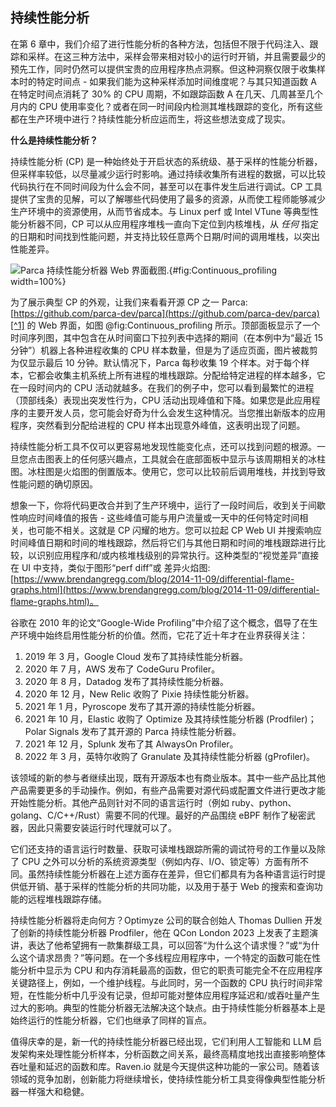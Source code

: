 ## 持续性能分析

在第 6 章中，我们介绍了进行性能分析的各种方法，包括但不限于代码注入、跟踪和采样。在这三种方法中，采样会带来相对较小的运行时开销，并且需要最少的预先工作，同时仍然可以提供宝贵的应用程序热点洞察。但这种洞察仅限于收集样本时的特定时间点 - 如果我们能为这种采样添加时间维度呢？与其只知道函数 A 在特定时间点消耗了 30% 的 CPU 周期，不如跟踪函数 A 在几天、几周甚至几个月内的 CPU 使用率变化？或者在同一时间段内检测其堆栈跟踪的变化，所有这些都在生产环境中进行？持续性能分析应运而生，将这些想法变成了现实。

**什么是持续性能分析？**

持续性能分析 (CP) 是一种始终处于开启状态的系统级、基于采样的性能分析器，但采样率较低，以尽量减少运行时影响。通过持续收集所有进程的数据，可以比较代码执行在不同时间段为什么会不同，甚至可以在事件发生后进行调试。CP 工具提供了宝贵的见解，可以了解哪些代码使用了最多的资源，从而使工程师能够减少生产环境中的资源使用，从而节省成本。与 Linux perf 或 Intel VTune 等典型性能分析器不同，CP 可以从应用程序堆栈一直向下定位到内核堆栈，从 *任何* 指定的日期和时间找到性能问题，并支持比较任意两个日期/时间的调用堆栈，以突出性能差异。

![Parca 持续性能分析器 Web 界面截图.](../../img/perf-tools/Continuous_profiling.png){#fig:Continuous_profiling width=100%}

为了展示典型 CP 的外观，让我们来看看开源 CP 之一 Parca: [https://github.com/parca-dev/parca](https://github.com/parca-dev/parca)[^1] 的 Web 界面，如图  @fig:Continuous_profiling 所示。顶部面板显示了一个时间序列图，其中包含在从时间窗口下拉列表中选择的期间（在本例中为“最近 15 分钟”）机器上各种进程收集的 CPU 样本数量，但是为了适应页面，图片被裁剪为仅显示最后 10 分钟。默认情况下，Parca 每秒收集 19 个样本。对于每个样本，它都会收集主机系统上所有进程的堆栈跟踪。分配给特定进程的样本越多，它在一段时间内的 CPU 活动就越多。在我们的例子中，您可以看到最繁忙的进程（顶部线条）表现出突发性行为，CPU 活动出现峰值和下降。如果您是此应用程序的主要开发人员，您可能会好奇为什么会发生这种情况。当您推出新版本的应用程序，突然看到分配给进程的 CPU 样本出现意外峰值，这表明出现了问题。

持续性能分析工具不仅可以更容易地发现性能变化点，还可以找到问题的根源。一旦您点击图表上的任何感兴趣点，工具就会在底部面板中显示与该周期相关的冰柱图。冰柱图是火焰图的倒置版本。使用它，您可以比较前后调用堆栈，并找到导致性能问题的确切原因。

想象一下，你将代码更改合并到了生产环境中，运行了一段时间后，收到关于间歇性响应时间峰值的报告 - 这些峰值可能与用户流量或一天中的任何特定时间相关，也可能不相关。这就是 CP 闪耀的地方。您可以拉起 CP Web UI 并搜索响应时间峰值日期和时间的堆栈跟踪，然后将它们与其他日期和时间的堆栈跟踪进行比较，以识别应用程序和/或内核堆栈级别的异常执行。这种类型的“视觉差异”直接在 UI 中支持，类似于图形“perf diff”或 差异火焰图: [https://www.brendangregg.com/blog/2014-11-09/differential-flame-graphs.html](https://www.brendangregg.com/blog/2014-11-09/differential-flame-graphs.html)。

谷歌在 2010 年的论文“Google-Wide Profiling”中介绍了这个概念，倡导了在生产环境中始终启用性能分析的价值。然而，它花了近十年才在业界获得关注：

1. 2019 年 3 月，Google Cloud 发布了其持续性能分析器。
2. 2020 年 7 月，AWS 发布了 CodeGuru Profiler。
3. 2020 年 8 月，Datadog 发布了其持续性能分析器。
4. 2020 年 12 月，New Relic 收购了 Pixie 持续性能分析器。
5. 2021 年 1 月，Pyroscope 发布了其开源的持续性能分析器。
6. 2021 年 10 月，Elastic 收购了 Optimize 及其持续性能分析器 (Prodfiler)；Polar Signals 发布了其开源的 Parca 持续性能分析器。
7. 2021 年 12 月，Splunk 发布了其 AlwaysOn Profiler。
8. 2022 年 3 月，英特尔收购了 Granulate 及其持续性能分析器 (gProfiler)。

该领域的新的参与者继续出现，既有开源版本也有商业版本。其中一些产品比其他产品需要更多的手动操作。例如，有些产品需要对源代码或配置文件进行更改才能开始性能分析。其他产品则针对不同的语言运行时（例如 ruby、python、golang、C/C++/Rust）需要不同的代理。最好的产品围绕 eBPF 制作了秘密武器，因此只需要安装运行时代理就可以了。

它们还支持的语言运行时数量、获取可读堆栈跟踪所需的调试符号的工作量以及除了 CPU 之外可以分析的系统资源类型（例如内存、I/O、锁定等）方面有所不同。虽然持续性能分析器在上述方面存在差异，但它们都具有为各种语言运行时提供低开销、基于采样的性能分析的共同功能，以及用于基于 Web 的搜索和查询功能的远程堆栈跟踪存储。

持续性能分析器将走向何方？Optimyze 公司的联合创始人 Thomas Dullien 开发了创新的持续性能分析器 Prodfiler，他在 QCon London 2023 上发表了主题演讲，表达了他希望拥有一款集群级工具，可以回答“为什么这个请求慢？”或“为什么这个请求昂贵？”等问题。在一个多线程应用程序中，一个特定的函数可能在性能分析中显示为 CPU 和内存消耗最高的函数，但它的职责可能完全不在应用程序关键路径上，例如，一个维护线程。与此同时，另一个函数的 CPU 执行时间非常短，在性能分析中几乎没有记录，但却可能对整体应用程序延迟和/或吞吐量产生过大的影响。典型的性能分析器无法解决这个缺点。由于持续性能分析器基本上是始终运行的性能分析器，它们也继承了同样的盲点。

值得庆幸的是，新一代的持续性能分析器已经出现，它们利用人工智能和 LLM 启发架构来处理性能分析样本，分析函数之间关系，最终高精度地找出直接影响整体吞吐量和延迟的函数和库。Raven.io 就是今天提供这种功能的一家公司。随着该领域的竞争加剧，创新能力将继续增长，使持续性能分析工具变得像典型性能分析器一样强大和稳健。


[^1]: Parca - [https://github.com/parca-dev/parca](https://github.com/parca-dev/parca)